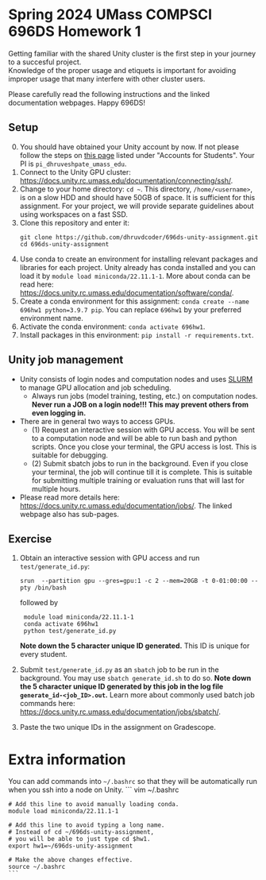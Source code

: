 # Spring 2024 UMass COMPSCI 696DS Homework 1
Getting familiar with the shared Unity cluster is the first step in your journey to a succesful project.  
Knowledge of the proper usage and etiquets is important for avoiding improper usage that many interfere with other cluster users.

Please carefully read the following instructions and the linked documentation webpages. Happy 696DS!

## Setup
0. You should have obtained your Unity account by now. If not please follow the steps on [this page](https://docs.unity.rc.umass.edu/documentation/getting-access/) listed under "Accounts for Students". Your PI is `pi_dhruveshpate_umass_edu`. 
1. Connect to the Unity GPU cluster: https://docs.unity.rc.umass.edu/documentation/connecting/ssh/.
2. Change to your home directory: `cd ~`. 
This directory, `/home/<username>`, is on a slow HDD and should have 50GB of space. 
It is sufficient for this assignment. 
For your project, we will provide separate guidelines about using workspaces on a fast SSD.
3. Clone this repository and enter it:
    ```
    git clone https://github.com/dhruvdcoder/696ds-unity-assignment.git
    cd 696ds-unity-assignment
    ```
4. Use conda to create an environment for installing relevant packages and libraries for each project. 
Unity already has conda installed and you can load it by `module load miniconda/22.11.1-1`. 
    More about conda can be read here: https://docs.unity.rc.umass.edu/documentation/software/conda/.
5. Create a conda environment for this assignment: 
`conda create --name 696hw1 python=3.9.7 pip`. 
You can replace `696hw1` by your preferred environment name.
6. Activate the conda environment: `conda activate 696hw1`.
7. Install packages in this environment: `pip install -r requirements.txt`.

## Unity job management
- Unity consists of login nodes and computation nodes and uses [SLURM](https://slurm.schedmd.com/documentation.html) to manage GPU allocation and job scheduling. 
  - Always run jobs (model training, testing, etc.) on computation nodes. 
  **Never run a JOB on a login node!!! This may prevent others from even logging in.**
- There are in general two ways to access GPUs. 
  - (1) Request an interactive session with GPU access. 
  You will be sent to a computation node and will be able to run bash and python scripts. 
  Once you close your terminal, the GPU access is lost. This is suitable for debugging. 
  - (2) Submit sbatch jobs to run in the background. 
  Even if you close your terminal, the job will continue till it is complete. 
  This is suitable for submitting multiple training or evaluation runs that will last for multiple hours.
- Please read more details here: https://docs.unity.rc.umass.edu/documentation/jobs/. 
The linked webpage also has sub-pages.

## Exercise
1. Obtain an interactive session with GPU access and run `test/generate_id.py`:
    ```
    srun  --partition gpu --gres=gpu:1 -c 2 --mem=20GB -t 0-01:00:00 --pty /bin/bash
    ```
    followed by
   ```
    module load miniconda/22.11.1-1
    conda activate 696hw1
    python test/generate_id.py
    ``` 
    **Note down the 5 character unique ID generated.** This ID is unique for every student.
   
3. Submit `test/generate_id.py` as an `sbatch` job to be run in the background. You may use `sbatch generate_id.sh` to do so. 
**Note down the 5 character unique ID generated by this job in the log file `generate_id-<job_ID>.out`.** Learn more about commonly used batch job commands here: https://docs.unity.rc.umass.edu/documentation/jobs/sbatch/.
4. Paste the two unique IDs in the assignment on Gradescope.


# Extra information

You can add commands into `~/.bashrc` so that they will be automatically run when you ssh into a node on Unity.
    ```
    vim ~/.bashrc
    
    # Add this line to avoid manually loading conda.
    module load miniconda/22.11.1-1
   
    # Add this line to avoid typing a long name.
    # Instead of cd ~/696ds-unity-assignment, 
    # you will be able to just type cd $hw1.
    export hw1=~/696ds-unity-assignment
    
    # Make the above changes effective.
    source ~/.bashrc
    ```
